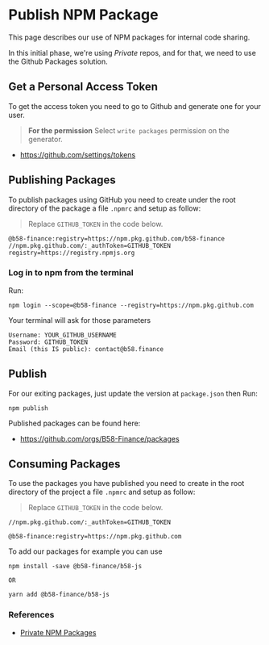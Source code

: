 # Publish NPM Package

This page describes our use of NPM packages for internal code sharing.

In this initial phase, we're using *Private* repos, and for that, we need to use the Github Packages solution.

## Get a Personal Access Token

To get the access token you need to go to Github and generate one for your user.

> **For the permission**
Select `write packages` permission on the generator.

* https://github.com/settings/tokens


## Publishing Packages

To publish packages using GitHub you need to create under the root directory of the package a file `.npmrc` and setup as follow:

> Replace `GITHUB_TOKEN` in the code below.

```
@b58-finance:registry=https://npm.pkg.github.com/b58-finance
//npm.pkg.github.com/:_authToken=GITHUB_TOKEN
registry=https://registry.npmjs.org
```

### Log in to npm from the terminal

Run:
```
npm login --scope=@b58-finance --registry=https://npm.pkg.github.com
```

Your terminal will ask for those parameters
```
Username: YOUR_GITHUB_USERNAME
Password: GITHUB_TOKEN
Email (this IS public): contact@b58.finance
```

## Publish

For our exiting packages, just update the version at `package.json` then Run:

```
npm publish
```

Published packages can be found here:
* https://github.com/orgs/B58-Finance/packages

## Consuming Packages

To use the packages you have published you need to create in the root directory of the project a file `.npmrc` and setup as follow:

> Replace `GITHUB_TOKEN` in the code below.

```
//npm.pkg.github.com/:_authToken=GITHUB_TOKEN

@b58-finance:registry=https://npm.pkg.github.com
```

To add our packages for example you can use
```
npm install -save @b58-finance/b58-js

OR

yarn add @b58-finance/b58-js
```

### References
* [Private NPM Packages](https://levelup.gitconnected.com/private-npm-packages-in-github-package-registry-fbfda43acab3)
